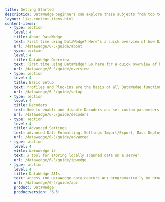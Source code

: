 ```yaml
---
title: Getting Started
description: DataWedge beginners can explore these subjects from top to bottom for a trouble-free experience. Advanced users can skip directly to the required feature.
layout: list-content-items.html
content-items:
  - type: section
    level: 4
    title: About DataWedge
    text: First time using DataWedge? Here's a quick overview of how DataWedge works and how to see which version is on a device.
    url: /datawedge/6-3/guide/about
  - type: section
    level: 4
    title: DataWedge Overview
    text: First time using DataWedge? Go here for a quick overview of how DataWedge works and what it can do for any app.
    url: /datawedge/6-3/guide/overview
  - type: section
    level: 4
    title: Basic Setup
    text: Profiles and Plug-ins are the basis of all DataWedge functionality. This guide explains their basic concepts and how to activate DataWedge for any app. 
    url: /datawedge/6-3/guide/setup
  - type: section
    level: 4
    title: Decoders
    text: How to enable and disable Decoders and set custom parameters for maximum scanning accuracy and efficiency. 
    url: /datawedge/6-3/guide/decoders
  - type: section
    level: 4
    title: Advanced Settings
    text: Advanced Data Formatting, Settings Import/Export, Mass Deployment and other advanced DataWedge settings and options. 
    url: /datawedge/6-3/guide/advanced
  - type: section
    level: 4
    title: DataWedge IP
    text: A tool for storing locally scanned data on a server. 
    url: /datawedge/6-3/guide/ipwedge
  - type: section
    level: 4
    title: DataWedge APIs
    text: Access the DataWedge data capture API programatically by broadcasting an Android intent. 
    url: /datawedge/6-3/guide/api
    product: DataWedge
	productversion: '6.3'
---
```

    


<!--

content-items:
  - type: section
    level: 4
    title: Getting Started
    text: Profiles are central to all DataWedge functionality. This overview explains how Profiles work, and their relationship with Plug-ins and applications that use DataWedge. 
    url: /datawedge/6-31/guide/overview
  - type: section
    level: 4
    title: Input Plug-ins
    text: Determine which device peripheral (imager, mag-stripe reader, scanner, etc.) will acquire the data, which barcode symbologies to use, etc.
    url: /datawedge/6-31/guide/input
  - type: section
    level: 4
    title: Data Processing
    text: Processing plug-ins contain rules about how acquired data should be read, appended, truncated, converted, etc. 
    url: /datawedge/6-31/guide/process
  - type: section
    level: 4
    title: Output Plug-ins
    text: Determine whether to send data to the app as keystrokes, an intent, over IP, etc.  
    url: /datawedge/6-31/guide/output
product: DataWedge
productversion: '6.3'
-->











